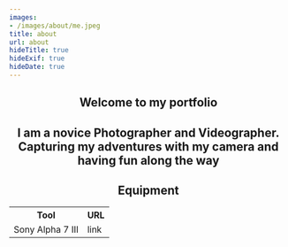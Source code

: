 ```yaml
---
images:
- /images/about/me.jpeg
title: about
url: about
hideTitle: true
hideExif: true
hideDate: true
---
```


<div align="center">
	<h2>
        Welcome to my portfolio
	</h2>
</div>

<div align="center">
	<h2>
        I am a novice Photographer and Videographer.
		Capturing my adventures with my camera and having fun along the way
	</h2>
</div>

<div align="center">
	<h2>
        Equipment
	</h2>
	<table>
		<tr>
			<th>Tool</th>
			<th>URL</th>
		</tr>
		<tr>
			<td>Sony Alpha 7 III</td>
			<td>link</td>
		</tr>
	</table>
</div>